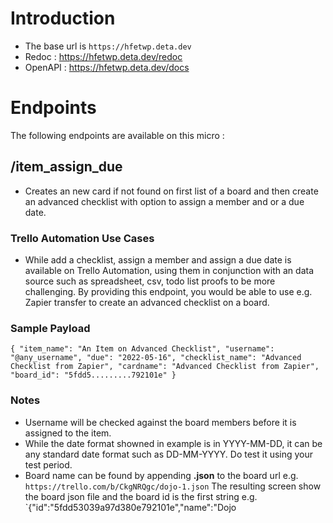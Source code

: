 # Introduction

- The base url is `https://hfetwp.deta.dev`
- Redoc : https://hfetwp.deta.dev/redoc
- OpenAPI : https://hfetwp.deta.dev/docs

# Endpoints

The following endpoints are available on this micro :

## /item_assign_due

- Creates an new card if not found on first list of a board and then create an advanced checklist with option to assign a member and or a due date.


### Trello Automation Use Cases

- While add a checklist, assign a member and assign a due date is available on Trello Automation, using them in conjunction with an data source such as spreadsheet, csv, todo list proofs to be more challenging. By providing this endpoint, you would be able to use e.g. Zapier transfer to create an advanced checklist on a board.

### Sample Payload

`{
    "item_name": "An Item on Advanced Checklist",
    "username": "@any_username",
    "due": "2022-05-16",
    "checklist_name": "Advanced Checklist from Zapier",
    "cardname": "Advanced Checklist from Zapier",
    "board_id": "5fdd5.........792101e"
}`

### Notes
- Username will be checked against the board members before it is assigned to the item.
- While the date format showned in example is in YYYY-MM-DD, it can be any standard date format such as DD-MM-YYYY. Do test it using your test period.
- Board name can be found by appending **.json** to the board url e.g. `https://trello.com/b/CkgNRQgc/dojo-1.json` The resulting screen show the board json file and the board id is the first string e.g. `{"id":"5fdd53039a97d380e792101e","name":"Dojo
